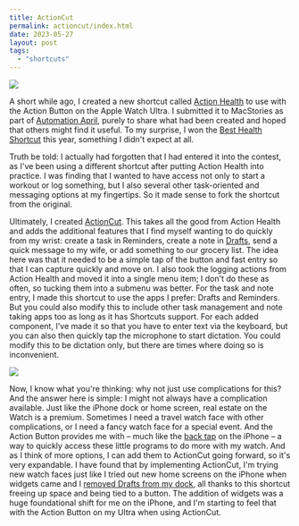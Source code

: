 ```yaml
---
title: ActionCut
permalink: actioncut/index.html
date: 2023-05-27
layout: post
tags: 
  - "shortcuts"
---
```


![](/images/ActionCut%20Watch%20Menu.png)

A short while ago, I created a new shortcut called [Action Health](https://nahumck.me/action-health-a-shortcut-for-the-ultra/index.html) to use with the Action Button on the Apple Watch Ultra. I submitted it to MacStories as part of [Automation April](https://www.macstories.net/news/coming-soon-the-second-annual-automation-april-community-event-featuring-shortcuts-interviews-discord-workshops-and-a-shortcut-contest/), purely to share what had been created and hoped that others might find it useful. To my surprise, I won the [Best Health Shortcut](https://www.macstories.net/stories/introducing-the-2023-automation-april-shortcuts-contest-winners/#best-health-shortcut) this year, something I didn't expect at all. 

Truth be told: I actually had forgotten that I had entered it into the contest, as I've been using a different shortcut after putting Action Health into practice. I was finding that I wanted to have access not only to start a workout or log something, but I also several other task-oriented and messaging options at my fingertips. So it made sense to fork the shortcut from the original.

Ultimately, I created [ActionCut](https://www.icloud.com/shortcuts/4c3961bdd4d347c1be35d7db3345c464). This takes all the good from Action Health and adds the additional features that I find myself wanting to do quickly from my wrist: create a task in Reminders, create a note in [Drafts](https://apps.apple.com/us/app/drafts/id1236254471?uo=4&at=1001l4VZ), send a quick message to my wife, or add something to our grocery list. The idea here was that it needed to be a simple tap of the button and fast entry so that I can capture quickly and move on. I also took the logging actions from Action Health and moved it into a single menu item; I don't do these as often, so tucking them into a submenu was better. For the task and note entry, I made this shortcut to use the apps I prefer: Drafts and Reminders. But you could also modify this to include other task management and note taking apps too as long as it has Shortcuts support. For each added component, I've made it so that you have to enter text via the keyboard, but you can also then quickly tap the microphone to start dictation. You could modify this to be dictation only, but there are times where doing so is inconvenient.

![](images/ActionCut%20Additions.png)

Now, I know what you're thinking: why not just use complications for this? And the answer here is simple: I might not always have a complication available. Just like the iPhone dock or home screen, real estate on the Watch is a premium. Sometimes I need a travel watch face with other complications, or I need a fancy watch face for a special event. And the Action Button provides me with – much like the [back tap](https://support.apple.com/en-us/HT211781) on the iPhone – a way to quickly access these little programs to do more with my watch. And as I think of more options, I can add them to ActionCut going forward, so it's very expandable. I have found that by implementing ActionCut, I'm trying new watch faces just like I tried out new home screens on the iPhone when widgets came and I [removed Drafts from my dock](https://www.macstories.net/reviews/drafts-22-review-widgets-scribble-and-more/), all thanks to this shortcut freeing up space and being tied to a button. The addition of widgets was a huge foundational shift for me on the iPhone, and I'm starting to feel that with the Action Button on my Ultra when using ActionCut.
